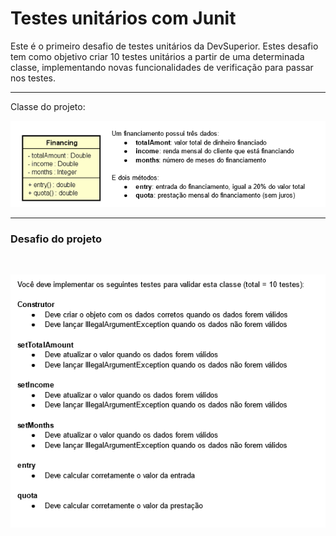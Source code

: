 # Testes unitários com Junit

Este é o primeiro desafio de testes unitários da DevSuperior. Estes desafio tem como objetivo criar 10 testes unitários a partir de uma determinada classe, implementando novas funcionalidades de verificação para passar nos testes.

---

Classe do projeto:

![img](imgs/uml.png)

---

### **Desafio do projeto**

<br/>

![img](./imgs/desafio.png)
